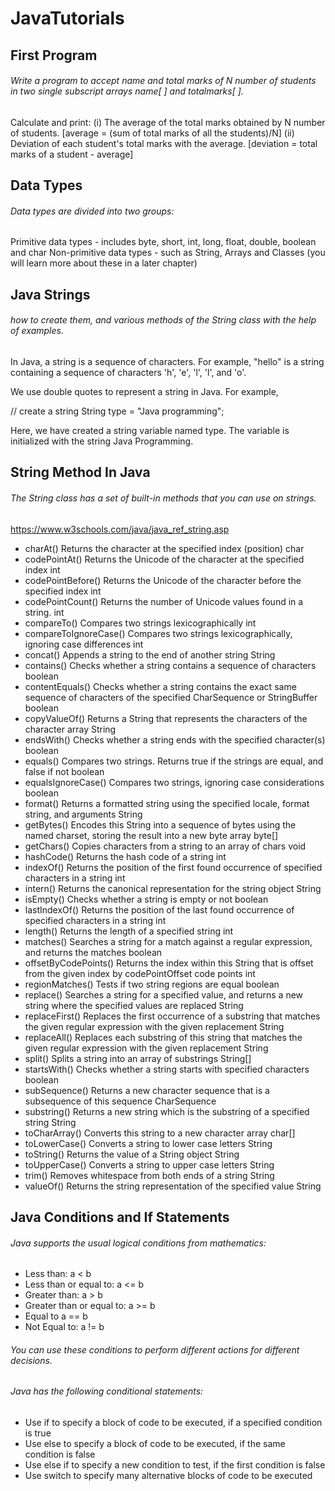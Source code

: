 
# JavaTutorials

## First Program 

###### Write a program to accept name and total marks of N number of students in two single subscript arrays name[ ] and totalmarks[ ].
Calculate and print:
(i) The average of the total marks obtained by N number of students.
[average = (sum of total marks of all the students)/N]
(ii) Deviation of each student's total marks with the average.
[deviation = total marks of a student - average]

## Data Types 
###### Data types are divided into two groups:
Primitive data types - includes byte, short, int, long, float, double, boolean and char
 Non-primitive data types - such as String, Arrays and Classes (you will learn more about these in a later chapter)
 
## Java Strings

###### how to create them, and various methods of the String class with the help of examples.

In Java, a string is a sequence of characters. For example, "hello" is a string containing a sequence of characters 'h', 'e', 'l', 'l', and 'o'.

We use double quotes to represent a string in Java. For example,

// create a string
String type = "Java programming";

Here, we have created a string variable named type. The variable is initialized with the string Java Programming.

## String Method In Java

###### The String class has a set of built-in methods that you can use on strings.
https://www.w3schools.com/java/java_ref_string.asp
* charAt() 	Returns the character at the specified index (position) 	char
* codePointAt() 	Returns the Unicode of the character at the specified index 	int
* codePointBefore() 	Returns the Unicode of the character before the specified index 	int
* codePointCount() 	Returns the number of Unicode values found in a string. 	int
* compareTo() 	Compares two strings lexicographically 	int
* compareToIgnoreCase() 	Compares two strings lexicographically, ignoring case differences 	int
* concat() 	Appends a string to the end of another string 	String
* contains() 	Checks whether a string contains a sequence of characters 	boolean
* contentEquals() 	Checks whether a string contains the exact same sequence of characters of the specified CharSequence or StringBuffer 	boolean
* copyValueOf() 	Returns a String that represents the characters of the character array 	String
* endsWith() 	Checks whether a string ends with the specified character(s) 	boolean
* equals() 	Compares two strings. Returns true if the strings are equal, and false if not 	boolean
* equalsIgnoreCase() 	Compares two strings, ignoring case considerations 	boolean
* format() 	Returns a formatted string using the specified locale, format string, and arguments 	String
* getBytes() 	Encodes this String into a sequence of bytes using the named charset, storing the result into a new byte array 	byte[]
* getChars() 	Copies characters from a string to an array of chars 	void
* hashCode() 	Returns the hash code of a string 	int
* indexOf() 	Returns the position of the first found occurrence of specified characters in a string 	int
* intern() 	Returns the canonical representation for the string object 	String
* isEmpty() 	Checks whether a string is empty or not 	boolean
* lastIndexOf() 	Returns the position of the last found occurrence of specified characters in a string 	int
* length() 	Returns the length of a specified string 	int
* matches() 	Searches a string for a match against a regular expression, and returns the matches 	boolean
* offsetByCodePoints() 	Returns the index within this String that is offset from the given index by codePointOffset code points 	int
* regionMatches() 	Tests if two string regions are equal 	boolean
* replace() 	Searches a string for a specified value, and returns a new string where the specified values are replaced 	String
* replaceFirst() 	Replaces the first occurrence of a substring that matches the given regular expression with the given replacement 	String
* replaceAll() 	Replaces each substring of this string that matches the given regular expression with the given replacement 	String
* split() 	Splits a string into an array of substrings 	String[]
* startsWith() 	Checks whether a string starts with specified characters 	boolean
* subSequence() 	Returns a new character sequence that is a subsequence of this sequence 	CharSequence
* substring() 	Returns a new string which is the substring of a specified string 	String
* toCharArray() 	Converts this string to a new character array 	char[]
* toLowerCase() 	Converts a string to lower case letters 	String
* toString() 	Returns the value of a String object 	String
* toUpperCase() 	Converts a string to upper case letters 	String
* trim() 	Removes whitespace from both ends of a string 	String
* valueOf() 	Returns the string representation of the specified value 	String

## Java Conditions and If Statements

###### Java supports the usual logical conditions from mathematics:

  *  Less than: a < b
  *  Less than or equal to: a <= b
  *  Greater than: a > b
  *  Greater than or equal to: a >= b
  *  Equal to a == b
  *  Not Equal to: a != b

###### You can use these conditions to perform different actions for different decisions.

###### Java has the following conditional statements:

*    Use if to specify a block of code to be executed, if a specified condition is true
*    Use else to specify a block of code to be executed, if the same condition is false
*    Use else if to specify a new condition to test, if the first condition is false
*    Use switch to specify many alternative blocks of code to be executed
